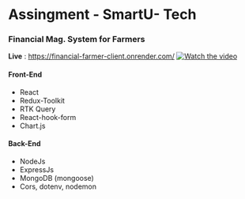 # Assingment - SmartU- Tech
### Financial Mag. System for Farmers
**Live** : https://financial-farmer-client.onrender.com/
[![Watch the video]()](https://share.vidyard.com/watch/D8VmRNuDcoQpwh5SuYUnGX?)
#### Front-End
* React
* Redux-Toolkit
* RTK Query 
* React-hook-form 
* Chart.js 

#### Back-End
* NodeJs
* ExpressJs
* MongoDB (mongoose)
* Cors, dotenv, nodemon

